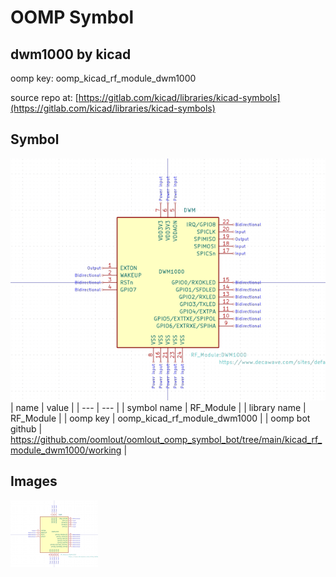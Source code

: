 # OOMP Symbol  
## dwm1000  by kicad  
  
oomp key: oomp_kicad_rf_module_dwm1000  
  
source repo at: [https://gitlab.com/kicad/libraries/kicad-symbols](https://gitlab.com/kicad/libraries/kicad-symbols)  
## Symbol  
  
[![working.png](working_600.png)](working.png)  
| name | value | 
| --- | --- | 
| symbol name | RF_Module | 
| library name | RF_Module | 
| oomp key | oomp_kicad_rf_module_dwm1000 | 
| oomp bot github | https://github.com/oomlout/oomlout_oomp_symbol_bot/tree/main/kicad_rf_module_dwm1000/working | 
## Images  
  
[![working.png](working_140.png)](working.png)  
